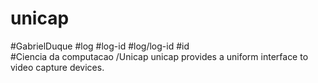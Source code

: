 # unicap
#GabrielDuque
#log 
#log-id 
#log/log-id 
#id  
#Ciencia da computacao 
 /Unicap 
unicap provides a uniform interface to video capture devices.
